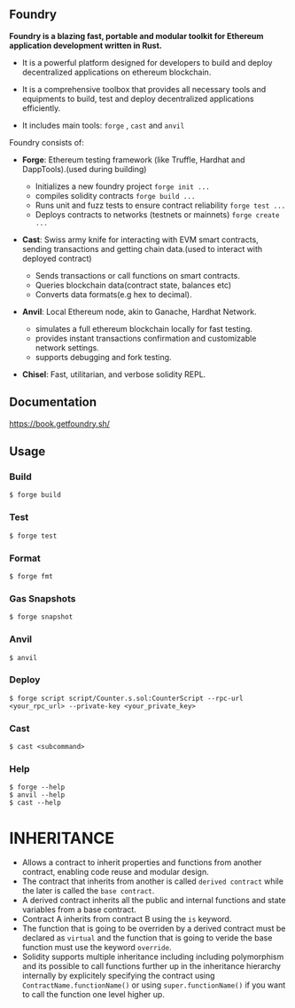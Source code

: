 ## Foundry

**Foundry is a blazing fast, portable and modular toolkit for Ethereum application development written in Rust.**

- It is a powerful platform designed for developers to build and deploy decentralized applications on ethereum blockchain.

- It is a comprehensive toolbox that provides all necessary tools and equipments to build, test and deploy decentralized applications efficiently.

- It includes main tools: `forge` , `cast` and `anvil`



Foundry consists of:

- **Forge**: Ethereum testing framework (like Truffle, Hardhat and DappTools).(used during building)

    - Initializes a new foundry project `forge init ... `
    - compiles solidity contracts `forge build ... `
    - Runs unit and fuzz tests to ensure contract reliability `forge test ...`
    - Deploys contracts to networks (testnets or mainnets) `forge create ...`

- **Cast**: Swiss army knife for interacting with EVM smart contracts, sending transactions and getting chain data.(used to interact with deployed contract)

    - Sends transactions or call functions on smart contracts.
    - Queries blockchain data(contract state, balances etc)
    - Converts data formats(e.g hex to decimal).

- **Anvil**: Local Ethereum node, akin to Ganache, Hardhat Network.

    - simulates a full ethereum blockchain locally for fast testing.
    - provides instant transactions confirmation and customizable network settings.
    - supports debugging and fork testing.

- **Chisel**: Fast, utilitarian, and verbose solidity REPL.

## Documentation

https://book.getfoundry.sh/

## Usage

### Build

```shell
$ forge build
```

### Test

```shell
$ forge test
```

### Format

```shell
$ forge fmt
```

### Gas Snapshots

```shell
$ forge snapshot
```

### Anvil

```shell
$ anvil
```

### Deploy

```shell
$ forge script script/Counter.s.sol:CounterScript --rpc-url <your_rpc_url> --private-key <your_private_key>
```

### Cast

```shell
$ cast <subcommand>
```

### Help

```shell
$ forge --help
$ anvil --help
$ cast --help
```


# INHERITANCE

- Allows a contract to inherit properties and functions from another contract, enabling code reuse and modular design.
- The contract that inherits from another is called `derived contract` while the later is called the `base contract`.
- A derived contract inherits all the public and internal functions and state variables from a base contract.
- Contract A inherits from contract B using the `is` keyword.
- The function that is going to be overriden by a derived contract must be declared as `virtual` and the function that is going to veride the base function must use the keyword `override`.
- Solidity supports multiple inheritance including including polymorphism and its possible to call functions further up in the inheritance hierarchy internally by explicitely specifying the contract using `ContractName.functionName()` or using `super.functionName()` if you want to call the function one level higher up.